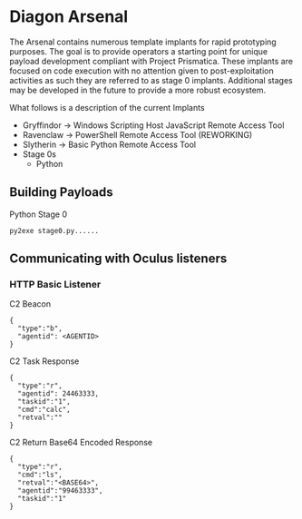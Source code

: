# Diagon Arsenal
The Arsenal contains numerous template implants for rapid prototyping purposes. The goal is to provide operators a starting point for unique payload development compliant with Project Prismatica. These implants are focused on code execution with no attention given to post-exploitation activities as such they are referred to as stage 0 implants. Additional stages may be developed in the future to provide a more robust ecosystem.

What follows is a description of the current Implants

- Gryffindor -> Windows Scripting Host JavaScript Remote Access Tool
- Ravenclaw -> PowerShell Remote Access Tool (REWORKING)
- Slytherin -> Basic Python Remote Access Tool
- Stage 0s
  - Python

## Building Payloads

Python Stage 0
```
py2exe stage0.py......
```

## Communicating with Oculus listeners
### HTTP Basic Listener
C2 Beacon
```
{
  "type":"b",
  "agentid": <AGENTID>
}
```

C2 Task Response
```
{
  "type":"r",
  "agentid": 24463333,
  "taskid":"1",
  "cmd":"calc",
  "retval":""
}
```

C2 Return Base64 Encoded Response
```
{
  "type":"r",
  "cmd":"ls",
  "retval":"<BASE64>",
  "agentid":"99463333",
  "taskid":"1"
}
```
